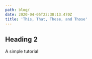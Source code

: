 ```yaml
---
path: blog/
date: 2020-04-05T22:38:13.470Z
title: 'This, That, These, and Those'
---
```

## Heading 2

 A simple tutorial